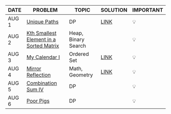 |DATE|PROBLEM|TOPIC|SOLUTION|IMPORTANT|
|----|-------|-----|--------|---------|
|AUG 1| [Unique Paths](https://leetcode.com/problems/unique-paths/) | DP | [LINK](https://github.com/utkarsh006/LeetCode-Grind/blob/main/AUG%20CHALLENGES/AUG%201_Unique%20Paths.md) | 💡 |
|AUG 2| [Kth Smallest Element in a Sorted Matrix](https://leetcode.com/problems/kth-smallest-element-in-a-sorted-matrix/)| Heap, Binary Search || 💡 |
|AUG 3| [My Calendar I](https://leetcode.com/problems/my-calendar-i/)| Ordered Set | [LINK](https://github.com/utkarsh006/LeetCode-Grind/blob/main/AUG%20CHALLENGES/AUG%203_My%20Calendar%20I.cpp)| 💡 |
|AUG 4| [Mirror Reflection](https://leetcode.com/problems/mirror-reflection/)| Math, Geometry | [LINK](https://github.com/utkarsh006/LeetCode-Grind/blob/main/AUG%20CHALLENGES/AUG%204_Mirror%20Reflection.cpp)| 💡 |
|AUG 5| [Combination Sum IV](https://leetcode.com/problems/combination-sum-iv/)| DP || 💡 |
|AUG 6| [Poor Pigs](https://leetcode.com/problems/poor-pigs/)| DP || 💡 |
